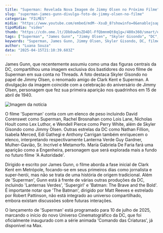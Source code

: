 ```yaml
---
title: "Superman: Revelada Nova Imagem de Jimmy Olsen no Próximo Filme"
slug: "superman-james-gunn-divulga-foto-de-jimmy-olsen-no-filme"
categoria: "FILMES"
midia: "https://www.youtube.com/embed/mdM--XsuD_8?showinfo=0&enablejsapi=1"
tipoMidia: "video"
thumb: "https://cdn.ome.lt/JDb8uwDsZD4Dl-FfQbmnmQt8q1g=/480x360/smart/extras/conteudos/01_g9Ri74z.jpg"
tags: ["Superman", "James Gunn", "Jimmy Olsen", "Skyler Gisondo", "DC", "filme de Superman", "Clark Kent", "DCU", "novo filme de Superman"]
keywords: "Superman, James Gunn, Jimmy Olsen, Skyler Gisondo, DC, filme de Superman, Clark Kent, DCU, novo filme de Superman"
author: "Luana Souza"
data: "2025-04-15T21:10:39.603Z"
---
```


James Gunn, que recentemente assumiu como uma das figuras centrais da DC, compartilhou uma imagem exclusiva dos bastidores do novo filme de Superman em sua conta no Threads. A foto destaca Skyler Gisondo no papel de Jimmy Olsen, o renomado amigo de Clark Kent e Superman. A divulgação da imagem coincide com a celebração do aniversário de Jimmy Olsen, personagem que fez sua primeira aparição nos quadrinhos em 15 de abril de 1940.

![Imagem da notícia](https://cdn.ome.lt/UyqMXY0LQlp0AAXSUZBmNWd1_Wo=/fit-in/837x500/smart/uploads/conteudo/fotos/Captura_de_tela_2025-04-15_172521.png)

O filme 'Superman' conta com um elenco de peso incluindo David Corenswet como Superman, Rachel Brosnahan como Lois Lane, Nicholas Hoult como Lex Luthor, e Wendell Pierce como Perry White, além de Skyler Gisondo como Jimmy Olsen. Outras estrelas da DC como Nathan Fillion, Isabela Merced, Edi Gathegi e Anthony Carrigan também enriquecem o elenco, interpretando respectivamente Lanterna Verde Guy Gardner, Mulher-Gavião, Sr. Incrível e Metamorfo. María Gabriela De Faria fará uma aparição como a Engenheira, personagem que será explorada mais a fundo no futuro filme 'A Autoridade'.

Dirigido e escrito por James Gunn, o filme aborda a fase inicial de Clark Kent em Metrópole, focando-se em seus primeiros dias como jornalista e super-herói, mas não se trata de uma história de origem tradicional. Além de 'Superman', Gunn está à frente de várias outras produções da DC, incluindo 'Lanternas Verdes', 'Supergirl' e 'Batman: The Brave and the Bold'. É importante notar que 'The Batman', dirigido por Matt Reeves e estrelado por Robert Pattinson, não está integrado ao universo compartilhado, embora existam discussões sobre futuras interações.

O lançamento de 'Superman' está programado para 10 de julho de 2025, marcando o início do novo Universo Cinematográfico da DC, que foi oficialmente inaugurado com a série animada 'Comando das Criaturas', já disponível na Max.